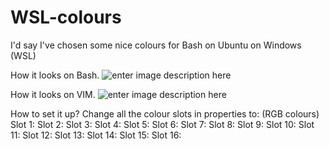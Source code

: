 # WSL-colours
I'd say I've chosen some nice colours for Bash on Ubuntu on Windows (WSL)

How it looks on Bash.
![enter image description here](https://i.imgur.com/cc1Blke.png)

How it looks on VIM.
![enter image description here](https://i.imgur.com/g6uBJlZ.png)


How to set it up?
Change all the colour slots in properties to: (RGB colours)
Slot 1: 
Slot 2: 
Slot 3: 
Slot 4: 
Slot 5: 
Slot 6: 
Slot 7: 
Slot 8: 
Slot 9: 
Slot 10: 
Slot 11: 
Slot 12: 
Slot 13: 
Slot 14: 
Slot 15: 
Slot 16: 
